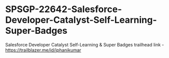 # SPSGP-22642-Salesforce-Developer-Catalyst-Self-Learning-Super-Badges
Salesforce Developer Catalyst Self-Learning &amp; Super Badges
trailhead link - https://trailblazer.me/id/jphanikumar
